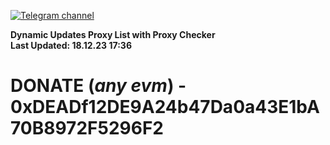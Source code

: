 [![Telegram channel](https://img.shields.io/endpoint?url=https://runkit.io/damiankrawczyk/telegram-badge/branches/master?url=https://t.me/n4z4v0d)](https://t.me/n4z4v0d) 

**Dynamic Updates Proxy List with Proxy Checker**  
**Last Updated: 18.12.23 17:36**

# DONATE (_any evm_) - 0xDEADf12DE9A24b47Da0a43E1bA70B8972F5296F2
